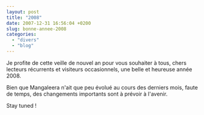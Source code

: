 ```yaml
---
layout: post
title: "2008"
date: 2007-12-31 16:56:04 +0200
slug: bonne-annee-2008
categories:
  - "divers"
  - "blog"
---
```


Je profite de cette veille de nouvel an pour vous souhaiter à tous, chers lecteurs récurrents et visiteurs occasionnels, une belle et heureuse année 2008.

Bien que Mangaleera n'ait que peu évolué au cours des derniers mois, faute de temps, des changements importants sont à prévoir à l'avenir.

Stay tuned !
